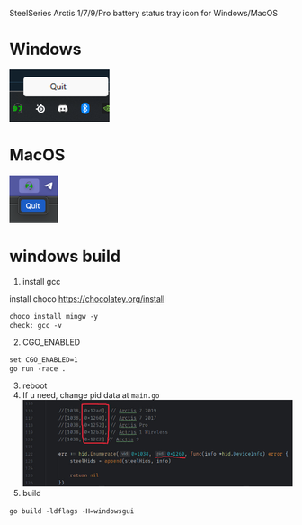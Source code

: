 SteelSeries Arctis 1/7/9/Pro battery status tray icon for Windows/MacOS

# Windows

![img.png](img.png)

# MacOS

![img_2.png](img_2.png)

# windows build
1) install gcc

install choco https://chocolatey.org/install
```
choco install mingw -y
check: gcc -v
```

2) CGO_ENABLED
```
set CGO_ENABLED=1
go run -race .
```

3) reboot
4) If u need, change pid data at `main.go`
   ![img_1.png](img_1.png)
5) build

```go build -ldflags -H=windowsgui```
